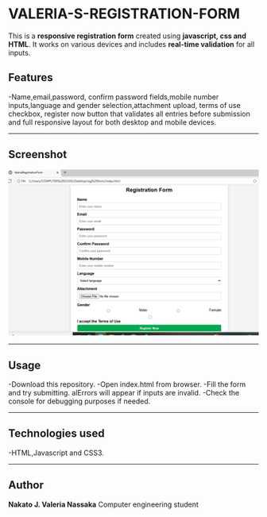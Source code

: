 # VALERIA-S-REGISTRATION-FORM
This is a **responsive registration form** created using **javascript, css and HTML**. It works on various devices and includes **real-time validation** for all inputs.

## **Features**
-Name,email,password, confirm password fields,mobile number inputs,language and gender selection,attachment upload, terms of use checkbox, register now button that validates all entries before submission and full responsive layout for both desktop and mobile devices.
___
## **Screenshot**
![Form screenshot](https://github.com/valeria650/VALERIA-S-REGISTRATION-FORM/blob/main/valeria's%20registration%20form.png
)
___
## **Usage**
-Download this repository.
-Open index.html from browser.
-Fill the form and try submitting. alErrors will appear if inputs are invalid.
-Check the console for debugging purposes if needed. 
___
## **Technologies used**
-HTML,Javascript and CSS3.
___
## **Author**
**Nakato J. Valeria Nassaka**
Computer engineering student 
